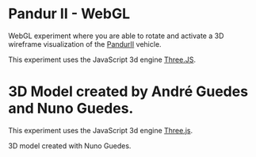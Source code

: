 # Pandur II - WebGL

WebGL experiment where you are able to rotate and activate a 3D wireframe visualization of the [PandurII](https://en.wikipedia.org/wiki/Pandur_II) vehicle.


This experiment uses the JavaScript 3d engine [Three.JS](https://github.com/mrdoob/three.js/).

3D Model created by André Guedes and Nuno Guedes.
=======
This experiment uses the JavaScript 3d engine [Three.js](https://threejs.org/).


3D model created with Nuno Guedes.
